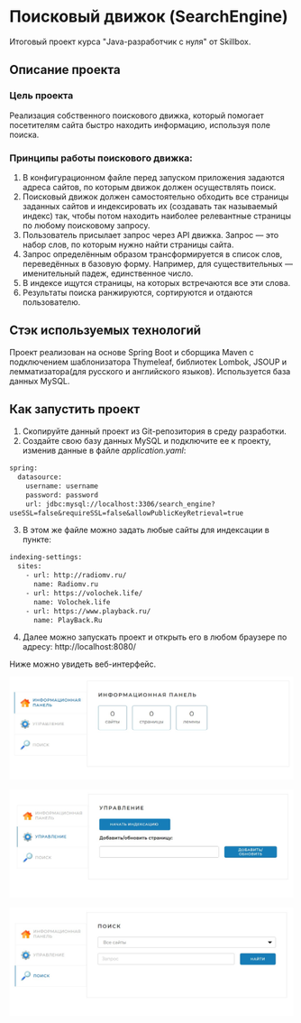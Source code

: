 # Поисковый движок (SearchEngine)
Итоговый проект курса "Java-разработчик с нуля" от Skillbox.

## Описание проекта
### Цель проекта
Реализация собственного поискового движка, который помогает посетителям сайта быстро находить информацию, используя поле поиска.

### Принципы работы поискового движка:
1. В конфигурационном файле перед запуском приложения задаются адреса сайтов, по которым движок должен осуществлять поиск.
2. Поисковый движок должен самостоятельно обходить все страницы заданных сайтов и индексировать их (создавать так называемый индекс) так, чтобы потом находить наиболее релевантные страницы по любому поисковому запросу.
3. Пользователь присылает запрос через API движка. Запрос — это набор слов, по которым нужно найти страницы сайта.
4. Запрос определённым образом трансформируется в список слов, переведённых в базовую форму. Например, для существительных — именительный падеж, единственное число.
5. В индексе ищутся страницы, на которых встречаются все эти слова.
6. Результаты поиска ранжируются, сортируются и отдаются пользователю.

## Стэк используемых технологий
Проект реализован на основе Spring Boot и сборщика Maven с подключением шаблонизатора Thymeleaf, библиотек Lombok, JSOUP и лемматизатора(для русского и английского языков). Используется база данных MySQL.

## Как запустить проект
1. Скопируйте данный проект из Git-репозитория в среду разработки.
2. Создайте свою базу данных MySQL и подключите ее к проекту, изменив данные в файле *application.yaml*:
```
spring:
  datasource:
    username: username
    password: password
    url: jdbc:mysql://localhost:3306/search_engine?useSSL=false&requireSSL=false&allowPublicKeyRetrieval=true
```
3. В этом же файле можно задать любые сайты для индексации в пункте:
```
indexing-settings:
  sites:
    - url: http://radiomv.ru/
      name: Radiomv.ru
    - url: https://volochek.life/
      name: Volochek.life
    - url: https://www.playback.ru/
      name: PlayBack.Ru
```
4. Далее можно запускать проект и открыть его в любом браузере по адресу: http://localhost:8080/

Ниже можно увидеть веб-интерфейс.

![Image](https://github.com/AndreShev95/SearchEngine/blob/main/Final%20Project_2.0/src/main/screenforreadme.png)

![Image2](https://github.com/AndreShev95/SearchEngine/blob/main/Final%20Project_2.0/src/main/ScreenForReadMe2.jpg)

![Image3](https://github.com/AndreShev95/SearchEngine/blob/main/Final%20Project_2.0/src/main/ScreenForReadMe3.jpg)
